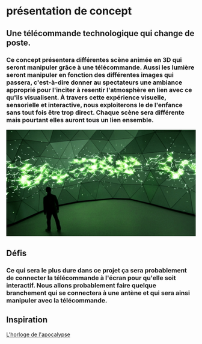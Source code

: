 # présentation de concept
## Une télécommande technologique qui change de poste.
### Ce concept présentera différentes scène animée en 3D qui seront manipuler grâce à une télécommande. Aussi les lumière seront manipuler en fonction des différentes images qui passera, c'est-à-dire donner au spectateurs une ambiance approprié pour l'inciter à resentir l'atmosphère en lien avec ce qu'ils visualisent. À travers cette expérience visuelle, sensorielle et interactive, nous exploiterons le de l'enfance sans tout fois être trop direct. Chaque scène sera différente mais pourtant elles auront tous un lien ensemble.

![image](medias/projection.jpg)


## Défis
### Ce qui sera le plus dure dans ce projet ça sera probablement de connecter la télécommande à l'écran pour qu'elle soit interactif. Nous allons probablement faire quelque branchement qui se connectera à une antène et qui sera ainsi manipuler avec la télécommande.

## Inspiration 
[L'horloge de l'apocalypse](https://tim-montmorency.com/2022/projets/L-horloge-de-l-apocalypse/docs/web/index.html)
